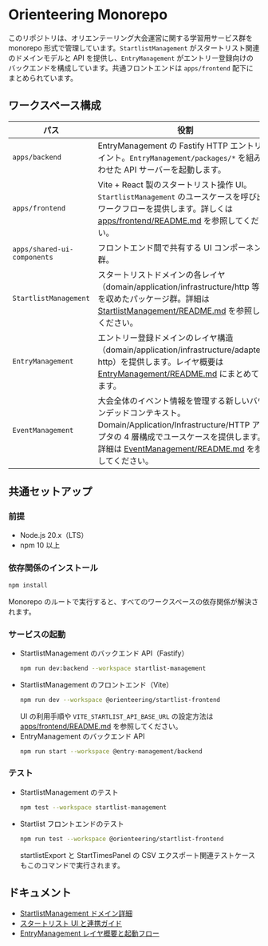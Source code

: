 # Orienteering Monorepo

このリポジトリは、オリエンテーリング大会運営に関する学習用サービス群を monorepo 形式で管理しています。`StartlistManagement` がスタートリスト関連のドメインモデルと API を提供し、`EntryManagement` がエントリー登録向けのバックエンドを構成しています。共通フロントエンドは `apps/frontend` 配下にまとめられています。

## ワークスペース構成

| パス | 役割 |
| ---- | ---- |
| `apps/backend` | EntryManagement の Fastify HTTP エントリポイント。`EntryManagement/packages/*` を組み合わせた API サーバーを起動します。 |
| `apps/frontend` | Vite + React 製のスタートリスト操作 UI。`StartlistManagement` のユースケースを呼び出すワークフローを提供します。詳しくは [apps/frontend/README.md](./apps/frontend/README.md) を参照してください。 |
| `apps/shared-ui-components` | フロントエンド間で共有する UI コンポーネント群。 |
| `StartlistManagement` | スタートリストドメインの各レイヤ（domain/application/infrastructure/http 等）を収めたパッケージ群。詳細は [StartlistManagement/README.md](./StartlistManagement/README.md) を参照してください。 |
| `EntryManagement` | エントリー登録ドメインのレイヤ構造（domain/application/infrastructure/adapters-http）を提供します。レイヤ概要は [EntryManagement/README.md](./EntryManagement/README.md) にまとめています。 |
| `EventManagement` | 大会全体のイベント情報を管理する新しいバウンデッドコンテキスト。Domain/Application/Infrastructure/HTTP アダプタの 4 層構成でユースケースを提供します。詳細は [EventManagement/README.md](./EventManagement/README.md) を参照してください。 |

## 共通セットアップ

### 前提

- Node.js 20.x（LTS）
- npm 10 以上

### 依存関係のインストール

```bash
npm install
```

Monorepo のルートで実行すると、すべてのワークスペースの依存関係が解決されます。

### サービスの起動

- StartlistManagement のバックエンド API（Fastify）
  ```bash
  npm run dev:backend --workspace startlist-management
  ```
- StartlistManagement のフロントエンド（Vite）
  ```bash
  npm run dev --workspace @orienteering/startlist-frontend
  ```
  UI の利用手順や `VITE_STARTLIST_API_BASE_URL` の設定方法は [apps/frontend/README.md](./apps/frontend/README.md) を参照してください。
- EntryManagement のバックエンド API
  ```bash
  npm run start --workspace @entry-management/backend
  ```

### テスト

- StartlistManagement のテスト
  ```bash
  npm test --workspace startlist-management
  ```
- Startlist フロントエンドのテスト
  ```bash
  npm run test --workspace @orienteering/startlist-frontend
  ```
  startlistExport と StartTimesPanel の CSV エクスポート関連テストケースもこのコマンドで実行されます。

## ドキュメント

- [StartlistManagement ドメイン詳細](./StartlistManagement/README.md#startlistmanagement-ドメイン詳細)
- [スタートリスト UI と連携ガイド](./apps/frontend/README.md)
- [EntryManagement レイヤ概要と起動フロー](./EntryManagement/README.md)
